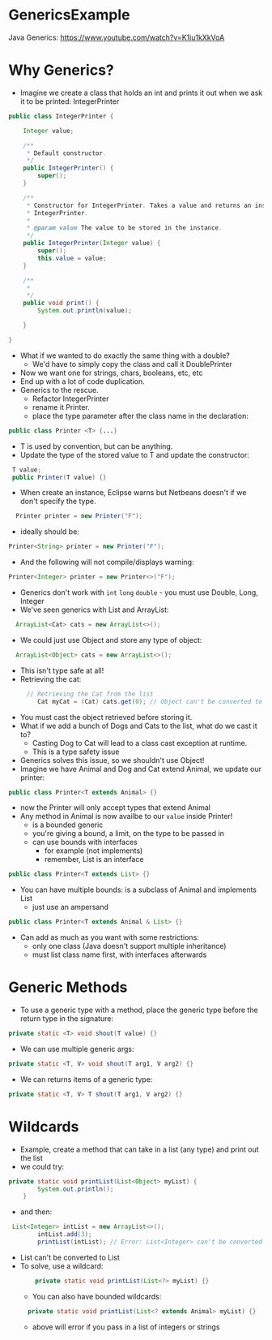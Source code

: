 # GenericsExample
 Java Generics: https://www.youtube.com/watch?v=K1iu1kXkVoA

# Why Generics?
- Imagine we create a class that holds an int and prints it out when we ask it
to be printed: IntegerPrinter


```java
public class IntegerPrinter {

    Integer value;

    /**
     * Default constructor.
     */
    public IntegerPrinter() {
        super();
    }

    /**
     * Constructor for IntegerPrinter. Takes a value and returns an instance of
     * IntegerPrinter.
     *
     * @param value The value to be stored in the instance.
     */
    public IntegerPrinter(Integer value) {
        super();
        this.value = value;
    }

    /**
     *
     */
    public void print() {
        System.out.println(value);

    }

}
```

- What if we wanted to do exactly the same thing with a double?
    - We'd have to simply copy the class and call it DoublePrinter
- Now we want one for strings, chars, booleans, etc, etc
- End up with a lot of code duplication.
- Generics to the rescue.
    - Refactor IntegerPrinter
    - rename it Printer.
    - place the type parameter after the class name in the declaration:

```java
public class Printer <T> {...}
```
- T is used by convention, but can be anything.
- Update the type of the stored value to T and update the constructor:

```java
 T value;
 public Printer(T value) {}
```

- When create an instance, Eclipse warns but Netbeans doesn't if we don't specify the type.

```java
  Printer printer = new Printer("F");
```
- ideally should be:

```java
Printer<String> printer = new Printer("F");
```
- And the following will not compile/displays warning:

```java
Printer<Integer> printer = new Printer<>("F");
```

- Generics don't work with `int` `long` `double` - you must use Double, Long, Integer
- We've seen generics with List and ArrayList:

```java
  ArrayList<Cat> cats = new ArrayList<>();
```
- We could just use Object and store any type of object:

```java
  ArrayList<Object> cats = new ArrayList<>();
```
- This isn't type safe at all!
- Retrieving the cat:

```java
     // Retrieving the Cat from the list
        Cat myCat = (Cat) cats.get(0); // Object can't be converted to Cat
```
- You must cast the object retrieved before storing it.
- What if we add a bunch of Dogs and Cats to the list, what do we cast it to?
    - Casting Dog to Cat will lead to a class cast exception at runtime.
    - This is a type safety issue
- Generics solves this issue, so we shouldn't use Object!
- Imagine we have Animal and Dog and Cat extend Animal, we update our printer:

```java
public class Printer<T extends Animal> {}
```
- now the Printer will only accept types that extend Animal
- Any method in Animal is now availbe to our `value` inside Printer!
    - <T extends Animal> is a bounded generic
    - you're giving a bound, a limit, on the type to be passed in
    - can use bounds with interfaces
        - <T extends List> for example (not implements)
        - remember, List is an interface

```java
public class Printer<T extends List> {}
```
- You can have multiple bounds: is a subclass of Animal and implements List
    - just use an ampersand

```java
public class Printer<T extends Animal & List> {}
```
- Can add as much as you want with some restrictions:
    - only one class (Java doesn't support multiple inheritance)
    - must list class name first, with interfaces afterwards

# Generic Methods
- To use a generic type with a method, place the generic type before the return
type in the signature:

```java
private static <T> void shout(T value) {}
```
- We can use multiple generic args:
```java
private static <T, V> void shout(T arg1, V arg2) {}
```

- We can returns items of a generic type:
```java
private static <T, V> T shout(T arg1, V arg2) {}
```

# Wildcards
- Example, create a method that can take in a list (any type) and print out the list
- we could try:
```java
private static void printList(List<Object> myList) {
        System.out.println();
    }
```
- and then:
```java
 List<Integer> intList = new ArrayList<>();
        intList.add(3);
        printList(intList); // Error: List<Integer> can't be converted to List<Object>
```
- List<Integer> can't be converted to List<Object>
- To solve, use a wildcard:
```java
    private static void printList(List<?> myList) {}
```
- You can also have bounded wildcards:
```java
  private static void printList(List<? extends Animal> myList) {}
```
- above will error if you pass in a list of integers or strings
